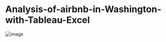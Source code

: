 # Analysis-of-airbnb-in-Washington-with-Tableau-Excel

![image](https://user-images.githubusercontent.com/91364462/218609747-dd0d5f91-be9d-464f-aa32-5b21898bca94.png)
